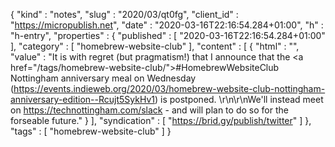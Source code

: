 {
  "kind" : "notes",
  "slug" : "2020/03/qt0fg",
  "client_id" : "https://micropublish.net",
  "date" : "2020-03-16T22:16:54.284+01:00",
  "h" : "h-entry",
  "properties" : {
    "published" : [ "2020-03-16T22:16:54.284+01:00" ],
    "category" : [ "homebrew-website-club" ],
    "content" : [ {
      "html" : "",
      "value" : "It is with regret (but pragmatism!) that I announce that the <a href=\"/tags/homebrew-website-club/\">#HomebrewWebsiteClub</a> Nottingham anniversary meal on Wednesday (https://events.indieweb.org/2020/03/homebrew-website-club-nottingham-anniversary-edition--Rcujt5SykHv1) is postponed. \r\n\r\nWe'll instead meet on https://technottingham.com/slack - and will plan to do so for the forseable future."
    } ],
    "syndication" : [ "https://brid.gy/publish/twitter" ]
  },
  "tags" : [ "homebrew-website-club" ]
}
